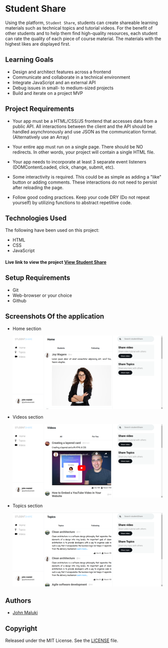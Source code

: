 # Student Share

Using the platform, `Student Share`, students can create shareable learning materials such as technical topics and tutorial videos. For the benefit of other students and to help them find high-quality resources, each student can rate the quality of each piece of course material. The materials with the highest likes are displayed first.

## Learning Goals

- Design and architect features across a frontend
- Communicate and collaborate in a technical environment
- Integrate JavaScript and an external API
- Debug issues in small- to medium-sized projects
- Build and iterate on a project MVP

## Project Requirements

- Your app must be a HTML/CSS/JS frontend that accesses data from a public API. All interactions between the client and the API should be handled asynchronously and use JSON as the communication format. (Alternatively use an Array)

- Your entire app must run on a single page. There should be NO redirects. In other words, your project will contain a single HTML file.

- Your app needs to incorporate at least 3 separate event listeners (DOMContentLoaded, click, change, submit, etc).

- Some interactivity is required. This could be as simple as adding a "like" button or adding comments. These interactions do not need to persist after reloading the page.

- Follow good coding practices. Keep your code DRY (Do not repeat yourself) by utilizing functions to abstract repetitive code.

## Technologies Used

The following have been used on this project:

- HTML
- CSS
- JavaScript

#### Live link to view the project <a href="https://john-maluki.github.io/student_share/">View Student Share</a>

## Setup Requirements

- Git
- Web-browser or your choice
- Github

## Screenshots Of the application

- Home section

  <img src="./docs/screenshots/home.png" alt="screenshot" />

- Videos section

  <img src="./docs/screenshots/videos.png" alt="screenshot" />

- Topics section

  <img src="./docs/screenshots/topics.png" alt="screenshot" />

## Authors

- [John Maluki](https://github.com/john-maluki)

## Copyright

Released under the MIT License. See the [LICENSE](https://github.com/john-maluki/student_share/blob/main/License) file.
